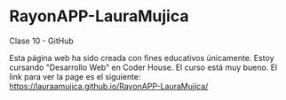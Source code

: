 # RayonAPP-LauraMujica
Clase 10 - GitHub

Esta página web ha sido creada con fines educativos únicamente. Estoy cursando "Desarrollo Web" en Coder House. El curso está muy bueno.
El link para ver la page es el siguiente: https://lauraamujica.github.io/RayonAPP-LauraMujica/
